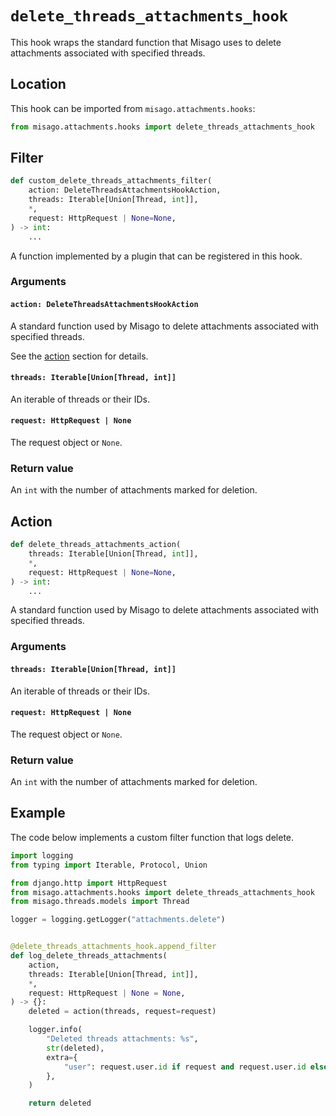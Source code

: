 # `delete_threads_attachments_hook`

This hook wraps the standard function that Misago uses to delete attachments associated with specified threads.


## Location

This hook can be imported from `misago.attachments.hooks`:

```python
from misago.attachments.hooks import delete_threads_attachments_hook
```


## Filter

```python
def custom_delete_threads_attachments_filter(
    action: DeleteThreadsAttachmentsHookAction,
    threads: Iterable[Union[Thread, int]],
    *,
    request: HttpRequest | None=None,
) -> int:
    ...
```

A function implemented by a plugin that can be registered in this hook.


### Arguments

#### `action: DeleteThreadsAttachmentsHookAction`

A standard function used by Misago to delete attachments associated with specified threads.

See the [action](#action) section for details.


#### `threads: Iterable[Union[Thread, int]]`

An iterable of threads or their IDs.


#### `request: HttpRequest | None`

The request object or `None`.


### Return value

An `int` with the number of attachments marked for deletion.


## Action

```python
def delete_threads_attachments_action(
    threads: Iterable[Union[Thread, int]],
    *,
    request: HttpRequest | None=None,
) -> int:
    ...
```

A standard function used by Misago to delete attachments associated with specified threads.


### Arguments

#### `threads: Iterable[Union[Thread, int]]`

An iterable of threads or their IDs.


#### `request: HttpRequest | None`

The request object or `None`.


### Return value

An `int` with the number of attachments marked for deletion.


## Example

The code below implements a custom filter function that logs delete.

```python
import logging
from typing import Iterable, Protocol, Union

from django.http import HttpRequest
from misago.attachments.hooks import delete_threads_attachments_hook
from misago.threads.models import Thread

logger = logging.getLogger("attachments.delete")


@delete_threads_attachments_hook.append_filter
def log_delete_threads_attachments(
    action,
    threads: Iterable[Union[Thread, int]],
    *,
    request: HttpRequest | None = None,
) -> {}:
    deleted = action(threads, request=request)

    logger.info(
        "Deleted threads attachments: %s",
        str(deleted),
        extra={
            "user": request.user.id if request and request.user.id else None,
        },
    )

    return deleted
```